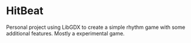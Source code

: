 # HitBeat
Personal project using LibGDX to create a simple rhythm game with some additional features. Mostly a experimental game.
